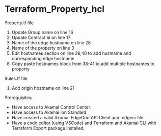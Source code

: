 # Terraform_Property_hcl

Property.tf file

1. Update Group name on line 16
2. Update Contract id on line 17
3. Name of the edge hostname on line 28
4. Name of the property on line 3
5. Edit hostnames section on line 39,40 to add hostname and corresponding edge hostname
6. Copy paste hostnames block from 38-41 to add multiple hostnames to property


Rules.tf file

1. Add origin hostname on line 21

Prerequisites:
- Have access to Akamai Control Center.
- Have access to Akamai Ion Standard
- Have created a valid Akamai EdgeGrid API Client and .edgerc file
- Have a code editor (using VSCode) and Terraform and Akamai CLI with Terraform Export package installed.
